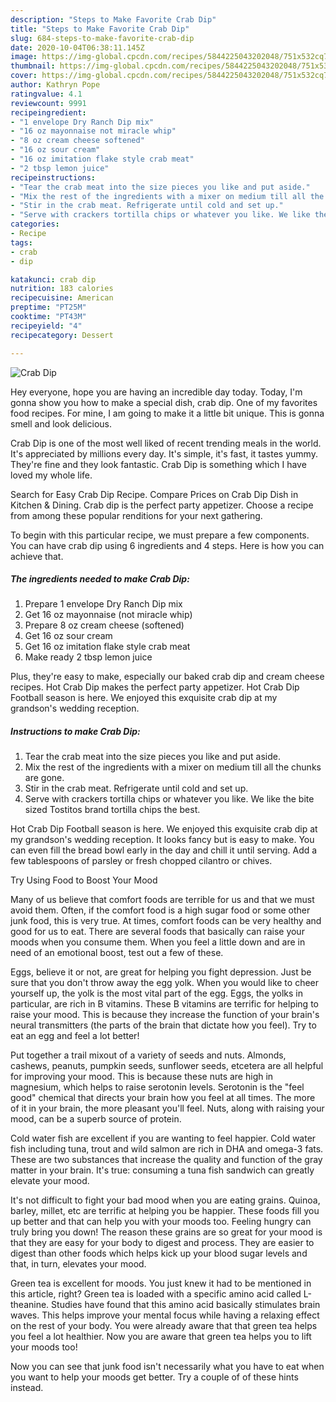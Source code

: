 ```yaml
---
description: "Steps to Make Favorite Crab Dip"
title: "Steps to Make Favorite Crab Dip"
slug: 684-steps-to-make-favorite-crab-dip
date: 2020-10-04T06:38:11.145Z
image: https://img-global.cpcdn.com/recipes/5844225043202048/751x532cq70/crab-dip-recipe-main-photo.jpg
thumbnail: https://img-global.cpcdn.com/recipes/5844225043202048/751x532cq70/crab-dip-recipe-main-photo.jpg
cover: https://img-global.cpcdn.com/recipes/5844225043202048/751x532cq70/crab-dip-recipe-main-photo.jpg
author: Kathryn Pope
ratingvalue: 4.1
reviewcount: 9991
recipeingredient:
- "1 envelope Dry Ranch Dip mix"
- "16 oz mayonnaise not miracle whip"
- "8 oz cream cheese softened"
- "16 oz sour cream"
- "16 oz imitation flake style crab meat"
- "2 tbsp lemon juice"
recipeinstructions:
- "Tear the crab meat into the size pieces you like and put aside."
- "Mix the rest of the ingredients with a mixer on medium till all the chunks are gone."
- "Stir in the crab meat. Refrigerate until cold and set up."
- "Serve with crackers tortilla chips or whatever you like. We like the bite sized Tostitos brand tortilla chips the best."
categories:
- Recipe
tags:
- crab
- dip

katakunci: crab dip 
nutrition: 183 calories
recipecuisine: American
preptime: "PT25M"
cooktime: "PT43M"
recipeyield: "4"
recipecategory: Dessert

---
```



![Crab Dip](https://img-global.cpcdn.com/recipes/5844225043202048/751x532cq70/crab-dip-recipe-main-photo.jpg)

Hey everyone, hope you are having an incredible day today. Today, I'm gonna show you how to make a special dish, crab dip. One of my favorites food recipes. For mine, I am going to make it a little bit unique. This is gonna smell and look delicious.

Crab Dip is one of the most well liked of recent trending meals in the world. It's appreciated by millions every day. It's simple, it's fast, it tastes yummy. They're fine and they look fantastic. Crab Dip is something which I have loved my whole life.

Search for Easy Crab Dip Recipe. Compare Prices on Crab Dip Dish in Kitchen &amp; Dining. Crab dip is the perfect party appetizer. Choose a recipe from among these popular renditions for your next gathering.


To begin with this particular recipe, we must prepare a few components. You can have crab dip using 6 ingredients and 4 steps. Here is how you can achieve that.

<!--inarticleads1-->

##### The ingredients needed to make Crab Dip:

1. Prepare 1 envelope Dry Ranch Dip mix
1. Get 16 oz mayonnaise (not miracle whip)
1. Prepare 8 oz cream cheese (softened)
1. Get 16 oz sour cream
1. Get 16 oz imitation flake style crab meat
1. Make ready 2 tbsp lemon juice


Plus, they&#39;re easy to make, especially our baked crab dip and cream cheese recipes. Hot Crab Dip makes the perfect party appetizer. Hot Crab Dip Football season is here. We enjoyed this exquisite crab dip at my grandson&#39;s wedding reception. 

<!--inarticleads2-->

##### Instructions to make Crab Dip:

1. Tear the crab meat into the size pieces you like and put aside.
1. Mix the rest of the ingredients with a mixer on medium till all the chunks are gone.
1. Stir in the crab meat. Refrigerate until cold and set up.
1. Serve with crackers tortilla chips or whatever you like. We like the bite sized Tostitos brand tortilla chips the best.


Hot Crab Dip Football season is here. We enjoyed this exquisite crab dip at my grandson&#39;s wedding reception. It looks fancy but is easy to make. You can even fill the bread bowl early in the day and chill it until serving. Add a few tablespoons of parsley or fresh chopped cilantro or chives. 

Try Using Food to Boost Your Mood


Many of us believe that comfort foods are terrible for us and that we must avoid them. Often, if the comfort food is a high sugar food or some other junk food, this is very true. At times, comfort foods can be very healthy and good for us to eat. There are several foods that basically can raise your moods when you consume them. When you feel a little down and are in need of an emotional boost, test out a few of these.

Eggs, believe it or not, are great for helping you fight depression. Just be sure that you don't throw away the egg yolk. When you would like to cheer yourself up, the yolk is the most vital part of the egg. Eggs, the yolks in particular, are rich in B vitamins. These B vitamins are terrific for helping to raise your mood. This is because they increase the function of your brain's neural transmitters (the parts of the brain that dictate how you feel). Try to eat an egg and feel a lot better!

Put together a trail mixout of a variety of seeds and nuts. Almonds, cashews, peanuts, pumpkin seeds, sunflower seeds, etcetera are all helpful for improving your mood. This is because these nuts are high in magnesium, which helps to raise serotonin levels. Serotonin is the "feel good" chemical that directs your brain how you feel at all times. The more of it in your brain, the more pleasant you'll feel. Nuts, along with raising your mood, can be a superb source of protein.

Cold water fish are excellent if you are wanting to feel happier. Cold water fish including tuna, trout and wild salmon are rich in DHA and omega-3 fats. These are two substances that increase the quality and function of the gray matter in your brain. It's true: consuming a tuna fish sandwich can greatly elevate your mood. 

It's not difficult to fight your bad mood when you are eating grains. Quinoa, barley, millet, etc are terrific at helping you be happier. These foods fill you up better and that can help you with your moods too. Feeling hungry can truly bring you down! The reason these grains are so great for your mood is that they are easy for your body to digest and process. They are easier to digest than other foods which helps kick up your blood sugar levels and that, in turn, elevates your mood.

Green tea is excellent for moods. You just knew it had to be mentioned in this article, right? Green tea is loaded with a specific amino acid called L-theanine. Studies have found that this amino acid basically stimulates brain waves. This helps improve your mental focus while having a relaxing effect on the rest of your body. You were already aware that that green tea helps you feel a lot healthier. Now you are aware that green tea helps you to lift your moods too!

Now you can see that junk food isn't necessarily what you have to eat when you want to help your moods get better. Try  a  couple of  of  these  hints  instead.

